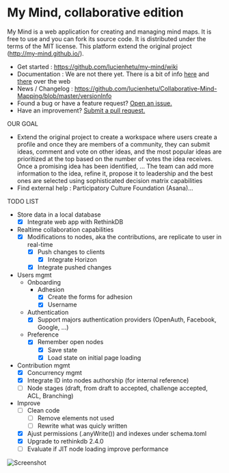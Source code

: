 My Mind, collaborative edition
===============================

My Mind is a web application for creating and managing mind maps. It is free to use and you can fork its source code. It is distributed under the terms of the MIT license. This platform extend the original project (http://my-mind.github.io/).


* Get started : https://github.com/lucienhetu/my-mind/wiki
* Documentation : We are not there yet. There is a bit of info [here](http://web.archive.org/web/20170926222132/http://horizon.io/docs/) and [there](https://www.pluralsight.com/guides/building-a-real-time-application-with-react-react-router-horizon-io-and-oauth) over the web
* News / Changelog : https://github.com/lucienhetu/Collaborative-Mind-Mapping/blob/master/versionInfo
* Found a bug or have a feature request? [Open an issue.](https://github.com/lucienhetu/my-mind/issues)
* Have an improvement? [Submit a pull request.](https://github.com/lucienhetu/my-mind/pulls)

OUR GOAL
* Extend the original project to create a workspace where users create a profile and once they are members of a community, they can submit ideas, comment and vote on other ideas, and the most popular ideas are prioritized at the top based on the number of votes the idea receives. Once a promising idea has been identified, ... The team can add more information to the idea, refine it, propose it to leadership and the best ones are selected using sophisticated decision matrix capabilities
* Find external help : Participatory Culture Foundation (Asana)...
 
TODO LIST
* Store data in a local database
  - [X] Integrate web app with RethinkDB
* Realtime collaboration capabilities
  - [x] Modifications to nodes, aka the contributions, are replicate to user in real-time
    - [X] Push changes to clients
      - [x] Integrate Horizon 
    - [x] Integrate pushed changes
* Users mgmt
  - Onboarding
    - Adhesion  
      - [x] Create the forms for adhesion
      - [x] Username
  - Authentication
    - [x] Support majors authentication providers (OpenAuth, Facebook, Google, ...)
  - Preference
    - [x] Remember open nodes
      - [x] Save state
      - [x] Load state on initial page loading
* Contribution mgmt
  - [x] Concurrency mgmt
  - [x] Integrate ID into nodes authorship (for internal reference)
  - [ ] Node stages (draft, from draft to accepted, challenge accepted, ACL, Branching)
* Improve
  - [ ] Clean code
    - [ ] Remove elements not used
    - [ ] Rewrite what was quicly written
  - [x] Ajust permissions (.anyWrite()) and indexes under schema.toml
  - [x] Upgrade to rethinkdb 2.4.0
  - [ ] Evaluate if JIT node loading improve performance
  
![Screenshot](screenshot.png)
